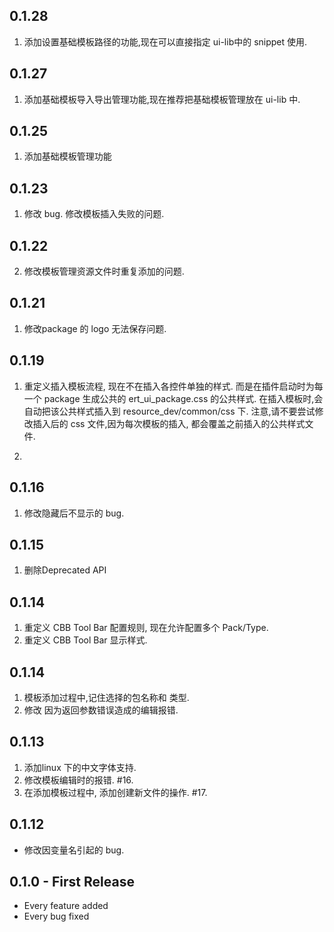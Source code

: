 ## 0.1.28
1. 添加设置基础模板路径的功能,现在可以直接指定 ui-lib中的 snippet 使用.

## 0.1.27
1. 添加基础模板导入导出管理功能,现在推荐把基础模板管理放在 ui-lib 中.

## 0.1.25
1. 添加基础模板管理功能

## 0.1.23
1. 修改 bug. 修改模板插入失败的问题.

## 0.1.22
2. 修改模板管理资源文件时重复添加的问题.

## 0.1.21
1. 修改package 的 logo 无法保存问题.

## 0.1.19
1. 重定义插入模板流程, 现在不在插入各控件单独的样式.
   而是在插件启动时为每一个 package 生成公共的 ert_ui_package.css 的公共样式.
   在插入模板时,会自动把该公共样式插入到 resource_dev/common/css 下.
   注意,请不要尝试修改插入后的 css 文件,因为每次模板的插入,
   都会覆盖之前插入的公共样式文件.

2.

## 0.1.16
1. 修改隐藏后不显示的 bug.

## 0.1.15
1. 删除Deprecated API

## 0.1.14
1. 重定义 CBB Tool Bar 配置规则, 现在允许配置多个 Pack/Type.
2. 重定义 CBB Tool Bar 显示样式.

## 0.1.14
1. 模板添加过程中,记住选择的包名称和 类型.
2. 修改 因为返回参数错误造成的编辑报错.

## 0.1.13
1. 添加linux 下的中文字体支持.
2. 修改模板编辑时的报错. #16.
3. 在添加模板过程中, 添加创建新文件的操作. #17.

## 0.1.12
* 修改因变量名引起的 bug.

## 0.1.0 - First Release
* Every feature added
* Every bug fixed
